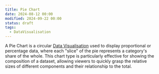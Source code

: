 ```yaml
---
title: Pie Chart
date: 2024-08-12 00:00
modified: 2024-09-22 00:00
status: draft
tags:
  - DataVisualisation
---
```


A Pie Chart is a circular [Data Visualisation](../../../permanent/data-visualisation.md) used to display proportional or percentage data, where each "slice" of the pie represents a category's share of the whole. This chart type is particularly effective for showing the composition of a dataset, allowing viewers to quickly grasp the relative sizes of different components and their relationship to the total.